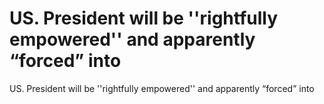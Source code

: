 # US. President will be ''rightfully empowered'' and apparently “forced” into

US. President will be ''rightfully empowered'' and apparently “forced” into